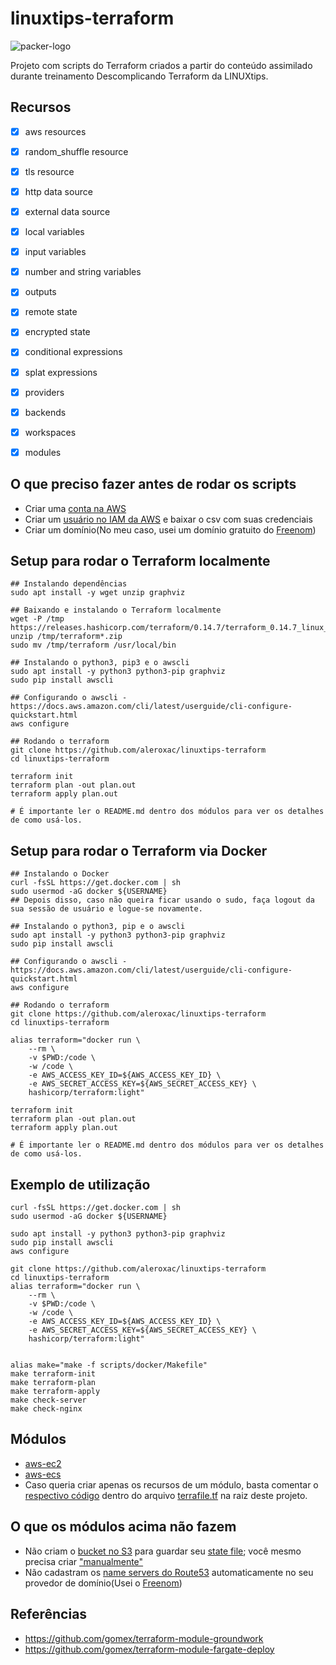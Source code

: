 # linuxtips-terraform
![packer-logo](https://i.pinimg.com/originals/f4/54/15/f45415270449af33c39dcb1e8af5a62a.png)

Projeto com scripts do Terraform criados a partir do conteúdo assimilado durante treinamento Descomplicando Terraform da LINUXtips.


## Recursos
- [x] aws resources
- [x] random_shuffle resource
- [x] tls resource
- [x] http data source
- [x] external data source
- [x] local variables
- [x] input variables
- [x] number and string variables
- [x] outputs
- [x] remote state
- [x] encrypted state
- [x] conditional expressions
- [x] splat expressions
- [x] providers
- [x] backends
- [x] workspaces
- [x] modules


## O que preciso fazer antes de rodar os scripts
* Criar uma [conta na AWS](https://docs.aws.amazon.com/pt_br/polly/latest/dg/setting-up.html)
* Criar um [usuário no IAM da AWS](https://docs.aws.amazon.com/pt_br/IAM/latest/UserGuide/id_users_create.html#id_users_create_console) e baixar o csv com suas credenciais
* Criar um domínio(No meu caso, usei um domínio gratuito do [Freenom](https://www.freenom.com/))


## Setup para rodar o Terraform localmente
``` shell
## Instalando dependências
sudo apt install -y wget unzip graphviz

## Baixando e instalando o Terraform localmente
wget -P /tmp https://releases.hashicorp.com/terraform/0.14.7/terraform_0.14.7_linux_amd64.zip
unzip /tmp/terraform*.zip
sudo mv /tmp/terraform /usr/local/bin

## Instalando o python3, pip3 e o awscli
sudo apt install -y python3 python3-pip graphviz
sudo pip install awscli

## Configurando o awscli - https://docs.aws.amazon.com/cli/latest/userguide/cli-configure-quickstart.html
aws configure

## Rodando o terraform
git clone https://github.com/aleroxac/linuxtips-terraform
cd linuxtips-terraform

terraform init
terraform plan -out plan.out
terraform apply plan.out

# É importante ler o README.md dentro dos módulos para ver os detalhes de como usá-los.
```


## Setup para rodar o Terraform via Docker
``` shell
## Instalando o Docker
curl -fsSL https://get.docker.com | sh
sudo usermod -aG docker ${USERNAME}
## Depois disso, caso não queira ficar usando o sudo, faça logout da sua sessão de usuário e logue-se novamente.

## Instalando o python3, pip e o awscli
sudo apt install -y python3 python3-pip graphviz
sudo pip install awscli

## Configurando o awscli - https://docs.aws.amazon.com/cli/latest/userguide/cli-configure-quickstart.html
aws configure

## Rodando o terraform
git clone https://github.com/aleroxac/linuxtips-terraform
cd linuxtips-terraform

alias terraform="docker run \
    --rm \
    -v $PWD:/code \
    -w /code \
    -e AWS_ACCESS_KEY_ID=${AWS_ACCESS_KEY_ID} \
    -e AWS_SECRET_ACCESS_KEY=${AWS_SECRET_ACCESS_KEY} \
    hashicorp/terraform:light"

terraform init
terraform plan -out plan.out
terraform apply plan.out

# É importante ler o README.md dentro dos módulos para ver os detalhes de como usá-los.
```


## Exemplo de utilização
``` shell
curl -fsSL https://get.docker.com | sh
sudo usermod -aG docker ${USERNAME}

sudo apt install -y python3 python3-pip graphviz
sudo pip install awscli
aws configure

git clone https://github.com/aleroxac/linuxtips-terraform
cd linuxtips-terraform
alias terraform="docker run \
    --rm \
    -v $PWD:/code \
    -w /code \
    -e AWS_ACCESS_KEY_ID=${AWS_ACCESS_KEY_ID} \
    -e AWS_SECRET_ACCESS_KEY=${AWS_SECRET_ACCESS_KEY} \
    hashicorp/terraform:light"


alias make="make -f scripts/docker/Makefile"
make terraform-init
make terraform-plan
make terraform-apply
make check-server
make check-nginx
```


## Módulos
* [aws-ec2](aws-ec2/README.md)
* [aws-ecs](aws-ecs/README.md)
* Caso queria criar apenas os recursos de um módulo, basta comentar o [respectivo código](https://github.com/aleroxac/linuxtips-terraform/blob/master/terrafile.tf#L6-L19) dentro do arquivo [terrafile.tf](terrafile.tf) na raiz deste projeto.


## O que os módulos acima não fazem
* Não criam o [bucket no S3](https://docs.aws.amazon.com/AmazonS3/latest/userguide/create-bucket-overview.html) para guardar seu [state file](https://www.terraform.io/docs/language/settings/backends/s3.html); você mesmo precisa criar ["manualmente"](https://docs.aws.amazon.com/cli/latest/reference/s3api/create-bucket.html#examples)
* Não cadastram os [name servers do Route53](https://docs.aws.amazon.com/pt_br/Route53/latest/DeveloperGuide/GetInfoAboutHostedZone.html) automaticamente no seu provedor de domínio(Usei o [Freenom](https://my.freenom.com/knowledgebase.php?action=displayarticle&id=3))


## Referências
* https://github.com/gomex/terraform-module-groundwork
* https://github.com/gomex/terraform-module-fargate-deploy

